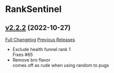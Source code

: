 # RankSentinel

## [v2.2.2](https://github.com/valkyrnstudios/RankSentinel/tree/v2.2.2) (2022-10-27)
[Full Changelog](https://github.com/valkyrnstudios/RankSentinel/compare/v2.2.1...v2.2.2) [Previous Releases](https://github.com/valkyrnstudios/RankSentinel/releases)

- Exclude health funnel rank 1  
    Fixes #65  
- Remove bro flavor  
    comes off as rude when using random to pugs  
